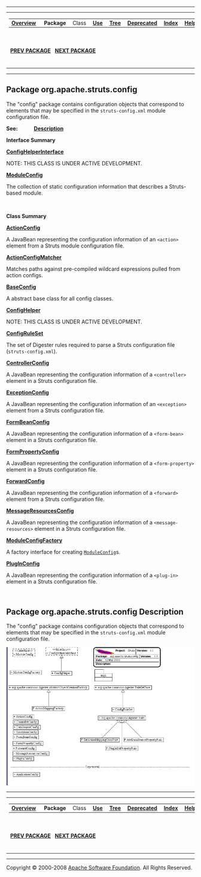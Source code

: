 ------------------------------------------------------------------------

<span id="navbar_top"></span> [](#skip-navbar_top "Skip navigation links")

<table>
<colgroup>
<col width="50%" />
<col width="50%" />
</colgroup>
<tbody>
<tr class="odd">
<td align="left"><span id="navbar_top_firstrow"></span>
<table>
<tbody>
<tr class="odd">
<td align="left"><a href="../../../../overview-summary.html.md"><strong>Overview</strong></a> </td>
<td align="left"> <strong>Package</strong> </td>
<td align="left">Class </td>
<td align="left"><a href="package-use.html.md"><strong>Use</strong></a> </td>
<td align="left"><a href="package-tree.html.md"><strong>Tree</strong></a> </td>
<td align="left"><a href="../../../../deprecated-list.html.md"><strong>Deprecated</strong></a> </td>
<td align="left"><a href="../../../../index-all.html.md"><strong>Index</strong></a> </td>
<td align="left"><a href="../../../../help-doc.html.md"><strong>Help</strong></a> </td>
</tr>
</tbody>
</table></td>
<td align="left"></td>
</tr>
<tr class="even">
<td align="left"> <a href="../../../../org/apache/struts/chain/contexts/package-summary.html.md"><strong>PREV PACKAGE</strong></a>   <a href="../../../../org/apache/struts/config/impl/package-summary.html"><strong>NEXT PACKAGE</strong></a></td>
<td align="left"><a href="../../../../index.html.md?org/apache/struts/config/package-summary.html"><strong>FRAMES</strong></a>    <a href="package-summary.html"><strong>NO FRAMES</strong></a>    
<a href="../../../../allclasses-noframe.html.md"><strong>All Classes</strong></a></td>
</tr>
</tbody>
</table>

<span id="skip-navbar_top"></span>

------------------------------------------------------------------------

Package org.apache.struts.config
--------------------------------

The "config" package contains configuration objects that correspond to elements that may be specified in the `struts-config.xml` module configuration file.

**See:**
           [**Description**](#package_description)

**Interface Summary**

**[ConfigHelperInterface](../../../../org/apache/struts/config/ConfigHelperInterface.html.md "interface in org.apache.struts.config")**

NOTE: THIS CLASS IS UNDER ACTIVE DEVELOPMENT.

**[ModuleConfig](../../../../org/apache/struts/config/ModuleConfig.html.md "interface in org.apache.struts.config")**

The collection of static configuration information that describes a Struts-based module.

 

**Class Summary**

**[ActionConfig](../../../../org/apache/struts/config/ActionConfig.html.md "class in org.apache.struts.config")**

A JavaBean representing the configuration information of an `<action>` element from a Struts module configuration file.

**[ActionConfigMatcher](../../../../org/apache/struts/config/ActionConfigMatcher.html.md "class in org.apache.struts.config")**

Matches paths against pre-compiled wildcard expressions pulled from action configs.

**[BaseConfig](../../../../org/apache/struts/config/BaseConfig.html.md "class in org.apache.struts.config")**

A abstract base class for all config classes.

**[ConfigHelper](../../../../org/apache/struts/config/ConfigHelper.html.md "class in org.apache.struts.config")**

NOTE: THIS CLASS IS UNDER ACTIVE DEVELOPMENT.

**[ConfigRuleSet](../../../../org/apache/struts/config/ConfigRuleSet.html.md "class in org.apache.struts.config")**

The set of Digester rules required to parse a Struts configuration file (`struts-config.xml`).

**[ControllerConfig](../../../../org/apache/struts/config/ControllerConfig.html.md "class in org.apache.struts.config")**

A JavaBean representing the configuration information of a `<controller>` element in a Struts configuration file.

**[ExceptionConfig](../../../../org/apache/struts/config/ExceptionConfig.html.md "class in org.apache.struts.config")**

A JavaBean representing the configuration information of an `<exception>` element from a Struts configuration file.

**[FormBeanConfig](../../../../org/apache/struts/config/FormBeanConfig.html.md "class in org.apache.struts.config")**

A JavaBean representing the configuration information of a `<form-bean>` element in a Struts configuration file.

**[FormPropertyConfig](../../../../org/apache/struts/config/FormPropertyConfig.html.md "class in org.apache.struts.config")**

A JavaBean representing the configuration information of a `<form-property>` element in a Struts configuration file.

**[ForwardConfig](../../../../org/apache/struts/config/ForwardConfig.html.md "class in org.apache.struts.config")**

A JavaBean representing the configuration information of a `<forward>` element from a Struts configuration file.

**[MessageResourcesConfig](../../../../org/apache/struts/config/MessageResourcesConfig.html.md "class in org.apache.struts.config")**

A JavaBean representing the configuration information of a `<message-resources>` element in a Struts configuration file.

**[ModuleConfigFactory](../../../../org/apache/struts/config/ModuleConfigFactory.html.md "class in org.apache.struts.config")**

A factory interface for creating [`ModuleConfig`](../../../../org/apache/struts/config/ModuleConfig.html.md "interface in org.apache.struts.config")s.

**[PlugInConfig](../../../../org/apache/struts/config/PlugInConfig.html.md "class in org.apache.struts.config")**

A JavaBean representing the configuration information of a `<plug-in>` element in a Struts configuration file.

 

<span id="package_description"></span>

Package org.apache.struts.config Description
--------------------------------------------

The "config" package contains configuration objects that correspond to elements that may be specified in the `struts-config.xml` module configuration file.

![Config UML](doc-files/configUML.gif)

------------------------------------------------------------------------

<span id="navbar_bottom"></span> [](#skip-navbar_bottom "Skip navigation links")

<table>
<colgroup>
<col width="50%" />
<col width="50%" />
</colgroup>
<tbody>
<tr class="odd">
<td align="left"><span id="navbar_bottom_firstrow"></span>
<table>
<tbody>
<tr class="odd">
<td align="left"><a href="../../../../overview-summary.html.md"><strong>Overview</strong></a> </td>
<td align="left"> <strong>Package</strong> </td>
<td align="left">Class </td>
<td align="left"><a href="package-use.html.md"><strong>Use</strong></a> </td>
<td align="left"><a href="package-tree.html.md"><strong>Tree</strong></a> </td>
<td align="left"><a href="../../../../deprecated-list.html.md"><strong>Deprecated</strong></a> </td>
<td align="left"><a href="../../../../index-all.html.md"><strong>Index</strong></a> </td>
<td align="left"><a href="../../../../help-doc.html.md"><strong>Help</strong></a> </td>
</tr>
</tbody>
</table></td>
<td align="left"></td>
</tr>
<tr class="even">
<td align="left"> <a href="../../../../org/apache/struts/chain/contexts/package-summary.html.md"><strong>PREV PACKAGE</strong></a>   <a href="../../../../org/apache/struts/config/impl/package-summary.html"><strong>NEXT PACKAGE</strong></a></td>
<td align="left"><a href="../../../../index.html.md?org/apache/struts/config/package-summary.html"><strong>FRAMES</strong></a>    <a href="package-summary.html"><strong>NO FRAMES</strong></a>    
<a href="../../../../allclasses-noframe.html.md"><strong>All Classes</strong></a></td>
</tr>
</tbody>
</table>

<span id="skip-navbar_bottom"></span>

------------------------------------------------------------------------

Copyright © 2000-2008 [Apache Software Foundation](http://www.apache.org/). All Rights Reserved.
